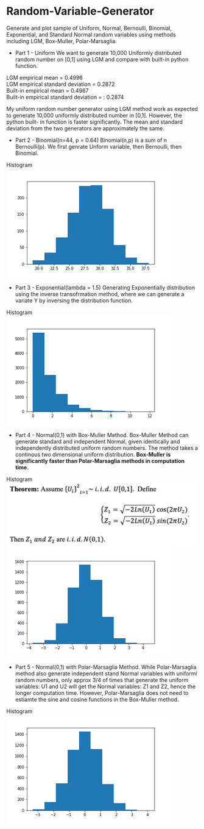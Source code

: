 # Random-Variable-Generator
Generate and plot sample of Uniform, Normal, Bernoulli, Binomial, Exponential, and Standard Normal random variables using methods including LGM, Box-Muller, Polar-Marsaglia.

* Part 1 - Uniform
We want to generate 10,000 Uniformly distributed random number on [0,1] using LGM and compare with built-in python function. 

LGM empirical mean = 0.4996  
LGM empirical standard deviation = 0.2872  
Built-in empirical mean = 0.4987  
Built-in empirical standard deviation = : 0.2874  

My uniform random number generator using LGM method work as expected to generate 10,000 uniformly distributed number in [0,1]. However, the python built- in function is faster significantly. The mean and standard deviation from the two generators are approximately the same.  


* Part 2 - Binomial(n=44, p = 0.64)
Binomial(n,p) is a sum of n Bernoulli(p). We first genrate Unform variable, then Bernoulli, then Binomial.   

Histogram  
<img width=“964” src="https://github.com/MINAYUAN/Random-Variable-Generator/blob/main/binom.png">


* Part 3 - Exponential(lambda = 1.5)
Generating Exponentially distribution using the inverse transofrmation method, where we can generate a variate Y by inversing the distribution function. 

Histogram  
<img src="https://github.com/MINAYUAN/Random-Variable-Generator/blob/main/exp.png">

* Part 4 - Normal(0,1) with Box-Muller Method. 
Box-Muller Method can generate standard and independent Normal, given identically and independently distributed uniform random numbers. The method takes a continous two dimensional uniform distribution. **Box-Muller is significantly faster than Polar-Marsaglia methods in computation time.**  

Histogram  
<img width=“964” src="https://github.com/MINAYUAN/Random-Variable-Generator/blob/main/Screen%20Shot%202020-10-16%20at%209.22.49%20PM.png">
<img width=“964” src="https://github.com/MINAYUAN/Random-Variable-Generator/blob/main/n1b.png">

* Part 5 - Normal(0,1) with Polar-Marsaglia Method. 
While Polar-Marsaglia method also generate independent stand Normal variables with uniforml random numbers, only approx 3/4 of times that generate the uniform variables: U1 and U2 will get the Normal variables: Z1 and Z2, hence the longer computation time. However, Polar-Marsaglia does not need to estiamte the sine and cosine functions in the Box-Muller method. 

Histogram  
<img width=“964” src="https://github.com/MINAYUAN/Random-Variable-Generator/blob/main/n2pl.png">


